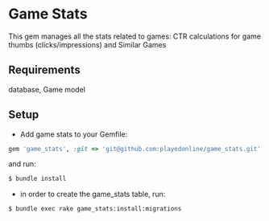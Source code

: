 # Game Stats

This gem manages all the stats related to games:
CTR calculations for game thumbs (clicks/impressions) and Similar Games

## Requirements

database, Game model

## Setup

- Add game stats to your Gemfile:

``` ruby
gem 'game_stats', :git => 'git@github.com:playedonline/game_stats.git'
```

and run:

```bash
$ bundle install
```

- in order to create the game_stats table, run:

```bash
$ bundle exec rake game_stats:install:migrations
```